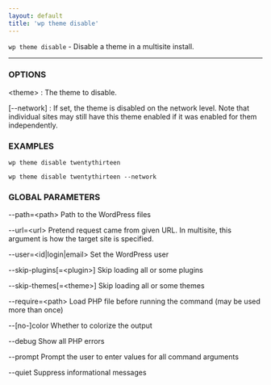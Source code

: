 ```yaml
---
layout: default
title: 'wp theme disable'
---
```


`wp theme disable` - Disable a theme in a multisite install.

<hr />

### OPTIONS

&lt;theme&gt;
: The theme to disable.

[\--network]
: If set, the theme is disabled on the network level. Note that
individual sites may still have this theme enabled if it was
enabled for them independently.

### EXAMPLES

    wp theme disable twentythirteen

    wp theme disable twentythirteen --network

### GLOBAL PARAMETERS

  \--path=&lt;path&gt;
      Path to the WordPress files

  \--url=&lt;url&gt;
      Pretend request came from given URL. In multisite, this argument is how the target site is specified.

  \--user=&lt;id|login|email&gt;
      Set the WordPress user

  \--skip-plugins[=&lt;plugin&gt;]
      Skip loading all or some plugins

  \--skip-themes[=&lt;theme&gt;]
      Skip loading all or some themes

  \--require=&lt;path&gt;
      Load PHP file before running the command (may be used more than once)

  \--[no-]color
      Whether to colorize the output

  \--debug
      Show all PHP errors

  \--prompt
      Prompt the user to enter values for all command arguments

  \--quiet
      Suppress informational messages



